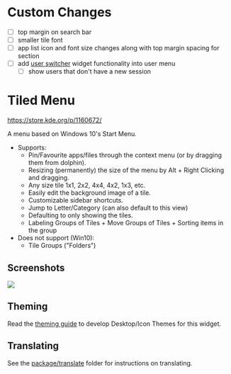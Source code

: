 # Custom Changes
* [ ] top margin on search bar
* [ ] smaller tile font
* [ ] app list icon and font size changes along with top margin spacing for section
* [ ] add [user switcher](https://github.com/KDE/kdeplasma-addons/tree/master/applets/userswitcher) widget functionality into user menu
    * [ ] show users that don't have a new session

# Tiled Menu

https://store.kde.org/p/1160672/

A menu based on Windows 10's Start Menu.

* Supports:
    * Pin/Favourite apps/files through the context menu (or by dragging them from dolphin).
    * Resizing (permanently) the size of the menu by Alt + Right Clicking and dragging.
    * Any size tile 1x1, 2x2, 4x4, 4x2, 1x3, etc.
    * Easily edit the background image of a tile.
    * Customizable sidebar shortcuts.
    * Jump to Letter/Category (can also default to this view)
    * Defaulting to only showing the tiles.
    * Labeling Groups of Tiles + Move Groups of Tiles + Sorting items in the group
* Does not support (Win10):
    * Tile Groups ("Folders")

## Screenshots

![](https://i.imgur.com/rf6dI9Q.png)

## Theming

Read the [theming guide](Theming.md) to develop Desktop/Icon Themes for this widget.

## Translating

See the [package/translate](package/translate) folder for instructions on translating.
